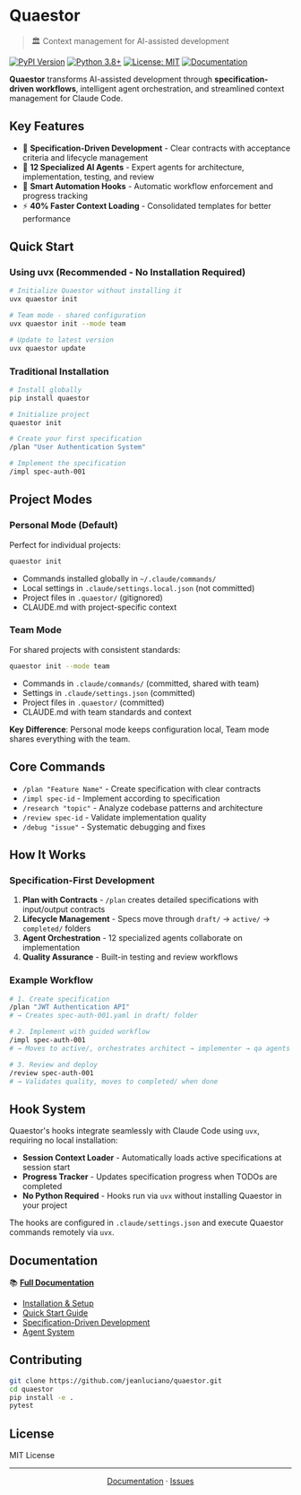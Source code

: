 # Quaestor

> 🏛️ Context management for AI-assisted development

[![PyPI Version](https://img.shields.io/pypi/v/quaestor.svg)](https://pypi.org/project/quaestor/)
[![Python 3.8+](https://img.shields.io/badge/python-3.8+-blue.svg)](https://www.python.org/downloads/)
[![License: MIT](https://img.shields.io/badge/License-MIT-yellow.svg)](https://opensource.org/licenses/MIT)
[![Documentation](https://img.shields.io/badge/docs-mkdocs-blue.svg)](https://jeanluciano.github.io/quaestor)

**Quaestor** transforms AI-assisted development through **specification-driven workflows**, intelligent agent orchestration, and streamlined context management for Claude Code.

## Key Features

- 🎯 **Specification-Driven Development** - Clear contracts with acceptance criteria and lifecycle management
- 🤖 **12 Specialized AI Agents** - Expert agents for architecture, implementation, testing, and review
- 🔄 **Smart Automation Hooks** - Automatic workflow enforcement and progress tracking  
- ⚡ **40% Faster Context Loading** - Consolidated templates for better performance

## Quick Start

### Using uvx (Recommended - No Installation Required)
```bash
# Initialize Quaestor without installing it
uvx quaestor init

# Team mode - shared configuration
uvx quaestor init --mode team

# Update to latest version
uvx quaestor update
```

### Traditional Installation
```bash
# Install globally
pip install quaestor

# Initialize project
quaestor init

# Create your first specification
/plan "User Authentication System"

# Implement the specification
/impl spec-auth-001
```

## Project Modes

### Personal Mode (Default)
Perfect for individual projects:
```bash
quaestor init
```
- Commands installed globally in `~/.claude/commands/`
- Local settings in `.claude/settings.local.json` (not committed)
- Project files in `.quaestor/` (gitignored)
- CLAUDE.md with project-specific context

### Team Mode
For shared projects with consistent standards:
```bash
quaestor init --mode team
```
- Commands in `.claude/commands/` (committed, shared with team)
- Settings in `.claude/settings.json` (committed)
- Project files in `.quaestor/` (committed)
- CLAUDE.md with team standards and context

**Key Difference**: Personal mode keeps configuration local, Team mode shares everything with the team.

## Core Commands

- `/plan "Feature Name"` - Create specification with clear contracts
- `/impl spec-id` - Implement according to specification
- `/research "topic"` - Analyze codebase patterns and architecture
- `/review spec-id` - Validate implementation quality
- `/debug "issue"` - Systematic debugging and fixes

## How It Works

### Specification-First Development
1. **Plan with Contracts** - `/plan` creates detailed specifications with input/output contracts
2. **Lifecycle Management** - Specs move through `draft/` → `active/` → `completed/` folders  
3. **Agent Orchestration** - 12 specialized agents collaborate on implementation
4. **Quality Assurance** - Built-in testing and review workflows

### Example Workflow
```bash
# 1. Create specification
/plan "JWT Authentication API"
# → Creates spec-auth-001.yaml in draft/ folder

# 2. Implement with guided workflow
/impl spec-auth-001  
# → Moves to active/, orchestrates architect → implementer → qa agents

# 3. Review and deploy
/review spec-auth-001
# → Validates quality, moves to completed/ when done
```

## Hook System

Quaestor's hooks integrate seamlessly with Claude Code using `uvx`, requiring no local installation:

- **Session Context Loader** - Automatically loads active specifications at session start
- **Progress Tracker** - Updates specification progress when TODOs are completed
- **No Python Required** - Hooks run via `uvx` without installing Quaestor in your project

The hooks are configured in `.claude/settings.json` and execute Quaestor commands remotely via `uvx`.

## Documentation

📚 **[Full Documentation](https://jeanluciano.github.io/quaestor)**

- [Installation & Setup](https://jeanluciano.github.io/quaestor/getting-started/installation/)
- [Quick Start Guide](https://jeanluciano.github.io/quaestor/getting-started/quickstart/)
- [Specification-Driven Development](https://jeanluciano.github.io/quaestor/specs/overview/)
- [Agent System](https://jeanluciano.github.io/quaestor/agents/overview/)

## Contributing

```bash
git clone https://github.com/jeanluciano/quaestor.git
cd quaestor
pip install -e .
pytest
```

## License

MIT License

---

<div align="center">

[Documentation](https://jeanluciano.github.io/quaestor) · [Issues](https://github.com/jeanluciano/quaestor/issues)

</div>
